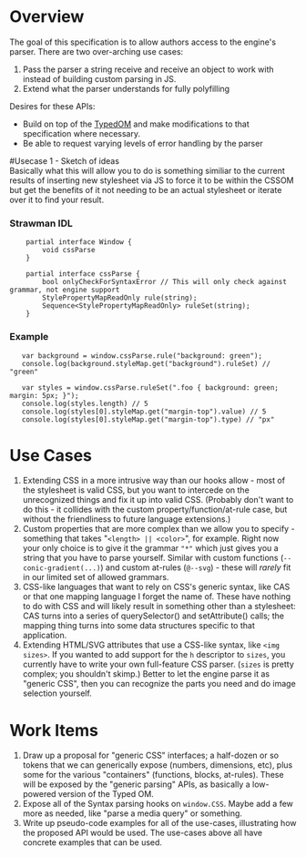 # Overview
The goal of this specification is to allow authors access to the engine's parser.
There are two over-arching use cases:
1. Pass the parser a string receive and receive an object
to work with instead of building custom parsing in JS.
2. Extend what the parser understands for fully polyfilling
    
Desires for these APIs:
* Build on top of the [TypedOM](https://drafts.css-houdini.org/css-typed-om/) and make modifications to that
  specification where necessary.
* Be able to request varying levels of error handling by the parser

#Usecase 1 - Sketch of ideas  
Basically what this will allow you to do is something similiar to the current
results of inserting new stylesheet via JS to force it to be within the CSSOM
but get the benefits of it not needing to be an actual stylesheet or iterate
over it to find your result.

### Strawman IDL
```
    partial interface Window {
        void cssParse
    }
    
    partial interface cssParse {
        bool onlyCheckForSyntaxError // This will only check against grammar, not engine support
        StylePropertyMapReadOnly rule(string);
        Sequence<StylePropertyMapReadOnly> ruleSet(string);
    }
```

### Example

```
   var background = window.cssParse.rule("background: green");
   console.log(background.styleMap.get("background").ruleSet) // "green"
   
   var styles = window.cssParse.ruleSet(".foo { background: green; margin: 5px; }");
   console.log(styles.length) // 5
   console.log(styles[0].styleMap.get("margin-top").value) // 5
   console.log(styles[0].styleMap.get("margin-top").type) // "px"
```

Use Cases
=========

1. Extending CSS in a more intrusive way than our hooks allow - most of the stylesheet is valid CSS, but you want to intercede on the unrecognized things and fix it up into valid CSS.  (Probably don't want to do this - it collides with the custom property/function/at-rule case, but without the friendliness to future language extensions.)
2. Custom properties that are more complex than we allow you to specify - something that takes "`<length> || <color>`", for example. Right now your only choice is to give it the grammar `"*"` which just gives you a string that you have to parse yourself.  Similar with custom functions (`--conic-gradient(...)`) and custom at-rules (`@--svg`) - these will *rarely* fit in our limited set of allowed grammars.
3. CSS-like languages that want to rely on CSS's generic syntax, like CAS or that one mapping language I forget the name of. These have nothing to do with CSS and will likely result in something other than a stylesheet: CAS turns into a series of querySelector() and setAttribute() calls; the mapping thing turns into some data structures specific to that application.
4. Extending HTML/SVG attributes that use a CSS-like syntax, like `<img sizes>`. If you wanted to add support for the `h` descriptor to `sizes`, you currently have to write your own full-feature CSS parser. (`sizes` is pretty complex; you shouldn't skimp.) Better to let the engine parse it as "generic CSS", then you can recognize the parts you need and do image selection yourself.

Work Items
==========

1. Draw up a proposal for "generic CSS" interfaces; a half-dozen or so tokens that we can generically expose (numbers, dimensions, etc), plus some for the various "containers" (functions, blocks, at-rules).  These will be exposed by the "generic parsing" APIs, as basically a low-powered version of the Typed OM.
2. Expose all of the Syntax parsing hooks on `window.CSS`. Maybe add a few more as needed, like "parse a media query" or something.
3. Write up pseudo-code examples for all of the use-cases, illustrating how the proposed API would be used. The use-cases above all have concrete examples that can be used.

